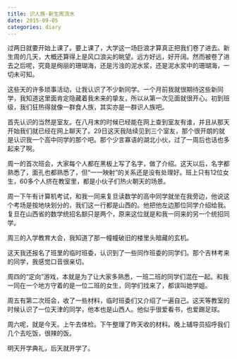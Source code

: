 ```yaml
---
title: 识人族·新生周流水
date: 2015-09-05
categories: diary
---
```


过两日就要开始上课了。要上课了，大学这一场巨浪才算真正把我们卷了进去。新生周的几天，大概还算得上是风口浪尖的眺望。远方好远，好开阔。然而被卷了进去之后呢，究竟是绚丽的珊瑚海，还是污浊的泥水浆，还是泥水浆中的珊瑚海，一切未可知。

这些天的许多琐事活动，让我认识了不少新同学。一个月前我就很期待这些新同学，我知道这里面肯定隐藏着我未来的挚友，所以从第一次见面就很开心。初到班级，我们狂热得就像一群食人族，其实亦是一群识人族吧。

首先认识的当然是室友。在八月末的时候已经能在网上查到室友有谁，并且从那天开始我们就已经在网上聊天了。29日这天我陆续见到三个室友，那个很开朗的就是认识我一个高中同学的那个吧。那个少言寡语的湖北小伙，过了一周后也话也多起来了啊。

周一的首次班会，大家每个人都在黑板上写了名字，做了介绍。这天以后，名字都熟悉了，面孔也都熟悉了，但“一一映射”的关系还是没有处理好。班上只有12位女生，60多个人挤在教室里，都是小伙子们热火朝天的场景。

周一下午有计算机考试，和我一同来复旦读数学的高中同学就坐在我旁边，他说这个考场是按地块划分的，我们这一行都是山西的。他把他左边那位同学介绍给我。复旦在山西省的数学统招名额只是两个，原来这位就是和我一同来的另一个统招同学。

<!-- more -->

周三的入学教育大会，我知道了那一幢幢破旧的楼里头暗藏的玄机。

这天我还报名了班里的临时班委，认识到了一些同作班委的同学们。那个吉林考来的同学，我感觉口音很亲切。

周四的“定向”游戏，本就是为了让大家多熟悉，一班二班的同学们混在一起。和我一同在一个地方守着的是一位二班的女生，同学们找来了，都误叫她学姐。

周五有第二次班会，收了一些材料，临时班委们又介绍了一遍自己。这天等教室的时候认识了一位天津的同学，他本也是山西人。他似乎很爱看书，也爱踢足球。

周六呢，就是今天。上午去体检。下午整理了昨天收的材料。晚上辅导员招呼我们几个去吃饭，很辣的饭。

明天开学典礼，后天就开学了。
